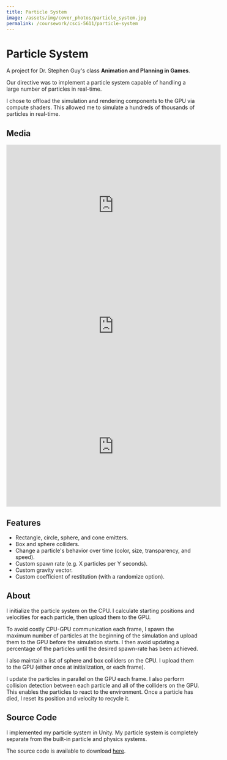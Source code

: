 ```yaml
---
title: Particle System
image: /assets/img/cover_photos/particle_system.jpg
permalink: /coursework/csci-5611/particle-system
---
```


# Particle System

A project for Dr. Stephen Guy's class **Animation and Planning in Games**.

Our directive was to implement a particle system capable of handling a large number of particles in real-time.

I chose to offload the simulation and rendering components to the GPU via compute shaders. This allowed me to simulate a hundreds of thousands of particles in real-time.

## Media

<iframe width="560" height="315" src="https://www.youtube.com/embed/OdgPrdHz6cI" frameborder="0" allow="accelerometer; autoplay; encrypted-media; gyroscope; picture-in-picture" allowfullscreen></iframe>

<iframe width="560" height="315" src="https://www.youtube.com/embed/KyDh5KuZ6vI" frameborder="0" allow="accelerometer; autoplay; encrypted-media; gyroscope; picture-in-picture" allowfullscreen></iframe>

<iframe width="560" height="315" src="https://www.youtube.com/embed/hT2g4IP0Dn8" frameborder="0" allow="accelerometer; autoplay; encrypted-media; gyroscope; picture-in-picture" allowfullscreen></iframe>

## Features

- Rectangle, circle, sphere, and cone emitters.
- Box and sphere colliders.
- Change a particle's behavior over time (color, size, transparency, and speed).
- Custom spawn rate (e.g. X particles per Y seconds).
- Custom gravity vector.
- Custom coefficient of restitution (with a randomize option).

## About

I initialize the particle system on the CPU. I calculate starting positions and velocities for each particle, then upload them to the GPU.

To avoid costly CPU-GPU communication each frame, I spawn the maximum number of particles at the beginning of the simulation and upload them to the GPU before the simulation starts. I then avoid updating a percentage of the particles until the desired spawn-rate has been achieved.

I also maintain a list of sphere and box colliders on the CPU. I upload them to the GPU (either once at initialization, or each frame).

I update the particles in parallel on the GPU each frame. I also perform collision detection between each particle and all of the colliders on the GPU. This enables the particles to react to the environment. Once a particle has died, I reset its position and velocity to recycle it.

## Source Code

I implemented my particle system in Unity. My particle system is completely separate from the built-in particle and physics systems.

The source code is available to download [here](https://github.com/danielshervheim/Particle-System).
